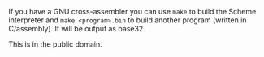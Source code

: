 If you have a GNU cross-assembler you can use `make` to build the Scheme interpreter and `make <program>.bin` to build another program (written in C/assembly). It will be output as base32.

This is in the public domain.
